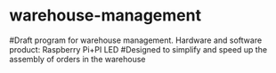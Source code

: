 # warehouse-management
#Draft program for warehouse management. Hardware and software product: Raspberry Pi+PI LED
#Designed to simplify and speed up the assembly of orders in the warehouse
